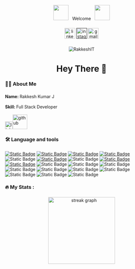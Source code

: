 <div align="center">
 <img src="https://user-images.githubusercontent.com/74038190/213844263-a8897a51-32f4-4b3b-b5c2-e1528b89f6f3.png" width="50px" /> &nbsp; Welcome &nbsp; <img src="https://user-images.githubusercontent.com/74038190/213844263-a8897a51-32f4-4b3b-b5c2-e1528b89f6f3.png" width="50px" />
</div>

###

<div align="center">
  <a href='https://www.linkedin.com/in/rakkesh444/'><img src="https://img.shields.io/static/v1?message=LinkedIn&logo=linkedin&label=&color=0077B5&logoColor=white&labelColor=&style=for-the-badge" height="35" alt="linkedin logo"  /></a>
 <a href=''><img src="https://img.shields.io/badge/website-000000?style=for-the-badge&logo=About.me&logoColor=white" height="35" alt="instagram logo"  /></a>
 <a href='mailto:rakkeshit@gmail.com'><img src="https://img.shields.io/static/v1?message=Gmail&logo=gmail&label=&color=D14836&logoColor=white&labelColor=&style=for-the-badge" height="35" alt="gmail logo"  />
</a>
</div>

###

<div align="center">
  <p align="center"> <img src="https://komarev.com/ghpvc/?username=RakkeshIT&label=Profile%20views&color=0e75b6&style=flat" alt="RakkeshIT" /> </p>
</div>

###

<h1 align="center">Hey There 👋</h1>

###

<h3 align="left">👩‍💻  About Me</h3>

###

<p align="left"> <b>Name: </b> Rakkesh Kumar J<br><br>
<b>Skill: </b> Full Stack Developer <br><br><a href='https://www.linkedin.com/in/rakkesh444/'><img width="25" height="25" src="https://img.icons8.com/color/48/linkedin.png" alt="linkedin" title="LinkedIn"/></a><a href='https://github.com/RakkeshIT'><img width="48" height="48" src="https://img.icons8.com/pulsar-color/48/github.png" alt="github" title="GitHub"/></a></p>

###

<h3 align="left">🛠 Language and tools</h3>

###

[![Static Badge](https://img.shields.io/badge/React%20-%20red)]([https://www.linkedin.com/in/rakkesh444/](https://github.com/RakkeshIT/React-Project))
[![Static Badge](https://img.shields.io/badge/Laravel%20-%20indigo)](https://github.com/RakkeshIT/Internship/tree/main/Laraval-2/projectA1)
[![Static Badge](https://img.shields.io/badge/HTML-%20blue)](https://github.com/RakkeshIT/Internship/blob/main/btWebsite/MainPage/index.html)
[![Static Badge](https://img.shields.io/badge/css-%20yellowgreen)](https://github.com/RakkeshIT/Internship/blob/main/btWebsite/MainPage/homepage.css)
![Static Badge](https://img.shields.io/badge/javascript-purple)
[![Static Badge](https://img.shields.io/badge/bootstrap-indigo)](https://github.com/RakkeshIT/Internship/blob/main/btWebsite/MainPage/index.html)
![Static Badge](https://img.shields.io/badge/Tailwind%20-%20red)
[![Static Badge](https://img.shields.io/badge/PHP%20-%20laravel%20-%20red)](https://laravel.com/)
[![Static Badge](https://img.shields.io/badge/laravel%20-%20Spatie%20-%20indigo)](https://github.com/RakkeshIT/Projects/blob/main/react-breez-inertia-A1/resources/js/Pages/Admin/List/RolePerList.jsx)
![Static Badge](https://img.shields.io/badge/Inertia%20Js%20-%20indigo)
![Static Badge](https://img.shields.io/badge/Mysql%20-%20black)
![Static Badge](https://img.shields.io/badge/Anaconda%20-%20green)
![Static Badge](https://img.shields.io/badge/Python-%20red)
![Static Badge](https://img.shields.io/badge/Numpy-%20indigo)
![Static Badge](https://img.shields.io/badge/Pandas-%20indigo)
![Static Badge](https://img.shields.io/badge/MatplotLib%20-%20red)
![Static Badge](https://img.shields.io/badge/Redux-%20BISCOTTI%20)
![Static Badge](https://img.shields.io/badge/seaborn-%20green)
![Static Badge](https://img.shields.io/badge/AOS-%20black)




###

<h3 align="left">🔥   My Stats :</h3>

###

<div align="center">
  <img src="https://streak-stats.demolab.com?user=RakkeshIT&locale=en&mode=daily&theme=dark&hide_border=false&border_radius=5&order=3" height="220" alt="streak graph"  />
</div>

###
